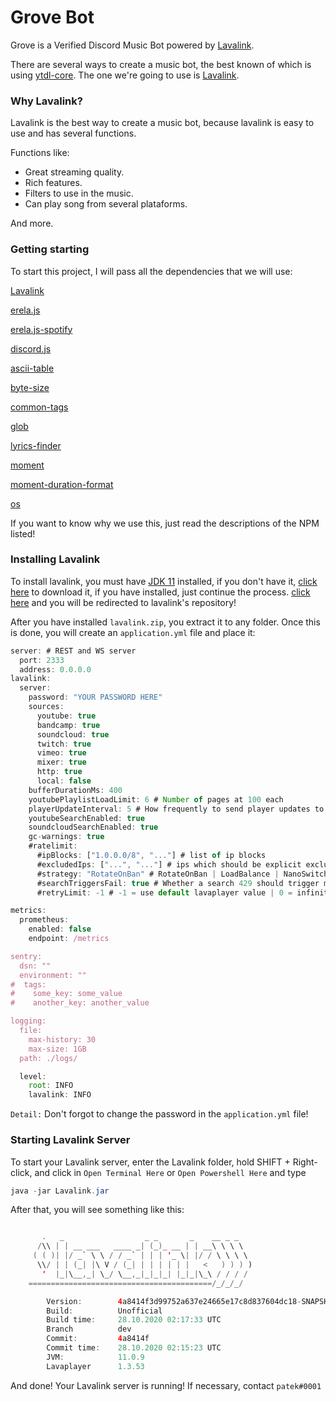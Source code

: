 # Grove Bot

Grove is a Verified Discord Music Bot powered by [Lavalink](https://github.com/Frederikam/Lavalink).

There are several ways to create a music bot, the best known of which is using [ytdl-core](https://www.npmjs.com/package/ytdl-core). 
The one we're going to use is [Lavalink](https://github.com/Frederikam/Lavalink).

### Why Lavalink?

Lavalink is the best way to create a music bot, because lavalink is easy to use and has several functions.

Functions like:
    
- Great streaming quality.
- Rich features.
- Filters to use in the music.
- Can play song from several plataforms.

And more.

### Getting starting

To start this project, I will pass all the dependencies that we will use:

[Lavalink](https://github.com/Frederikam/Lavalink)

[erela.js](https://www.npmjs.com/package/erela.js)

[erela.js-spotify](https://www.npmjs.com/package/erela.js-spotify)

[discord.js](https://www.npmjs.com/package/discord.js)

[ascii-table](https://www.npmjs.com/package/ascii-table)

[byte-size](https://www.npmjs.com/package/byte-size)

[common-tags](https://www.npmjs.com/package/common-tags)

[glob](https://www.npmjs.com/package/glob)

[lyrics-finder](https://www.npmjs.com/package/lyrics-finder)

[moment](https://www.npmjs.com/package/moment)

[moment-duration-format](https://www.npmjs.com/package/moment-duration-format)

[os](https://www.npmjs.com/package/os)

If you want to know why we use this, just read the descriptions of the NPM listed!

### Installing Lavalink

To install lavalink, you must have [JDK 11](https://www.oracle.com/java/technologies/javase-jdk11-downloads.html) installed, if you don't have it, [click here](https://www.oracle.com/java/technologies/javase-jdk11-downloads.html) to download it, if you have installed, just continue the process. [click here](https://github.com/Frederikam/Lavalink) and you will be redirected to lavalink's repository!

After you have installed `lavalink.zip`, you extract it to any folder.
Once this is done, you will create an `application.yml` file and place it:

```js
server: # REST and WS server
  port: 2333
  address: 0.0.0.0
lavalink:
  server:
    password: "YOUR PASSWORD HERE"
    sources:
      youtube: true
      bandcamp: true
      soundcloud: true
      twitch: true
      vimeo: true
      mixer: true
      http: true
      local: false
    bufferDurationMs: 400
    youtubePlaylistLoadLimit: 6 # Number of pages at 100 each
    playerUpdateInterval: 5 # How frequently to send player updates to clients, in seconds
    youtubeSearchEnabled: true
    soundcloudSearchEnabled: true
    gc-warnings: true
    #ratelimit:
      #ipBlocks: ["1.0.0.0/8", "..."] # list of ip blocks
      #excludedIps: ["...", "..."] # ips which should be explicit excluded from usage by lavalink
      #strategy: "RotateOnBan" # RotateOnBan | LoadBalance | NanoSwitch | RotatingNanoSwitch
      #searchTriggersFail: true # Whether a search 429 should trigger marking the ip as failing
      #retryLimit: -1 # -1 = use default lavaplayer value | 0 = infinity | >0 = retry will happen this numbers times

metrics:
  prometheus:
    enabled: false
    endpoint: /metrics

sentry:
  dsn: ""
  environment: ""
#  tags:
#    some_key: some_value
#    another_key: another_value

logging:
  file:
    max-history: 30
    max-size: 1GB
  path: ./logs/

  level:
    root: INFO
    lavalink: INFO
```

`Detail:` Don't forgot to change the password in the `application.yml` file!

### Starting Lavalink Server

To start your Lavalink server, enter the Lavalink folder, hold SHIFT + Right-click, and click in `Open Terminal Here` or `Open Powershell Here` and type

```java
java -jar Lavalink.jar
```

After that, you will see something like this:

```java

       .   _                  _ _       _    __ _ _
      /\\ | | __ ___   ____ _| (_)_ __ | | __\ \ \ \
     ( ( )| |/ _` \ \ / / _` | | | '_ \| |/ / \ \ \ \
      \\/ | | (_| |\ V / (_| | | | | | |   <   ) ) ) )
       '  |_|\__,_| \_/ \__,_|_|_|_| |_|_|\_\ / / / /
    =========================================/_/_/_/

        Version:        4a8414f3d99752a637e24665e17c8d837604dc18-SNAPSHOT
        Build:          Unofficial
        Build time:     28.10.2020 02:17:33 UTC
        Branch          dev
        Commit:         4a8414f
        Commit time:    28.10.2020 02:15:23 UTC
        JVM:            11.0.9
        Lavaplayer      1.3.53

```

And done! Your Lavalink server is running!
If necessary, contact `patek#0001`
